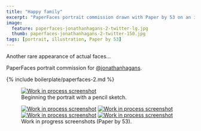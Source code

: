 ```yaml
---
title: "Happy family"
excerpt: "PaperFaces portrait commission drawn with Paper by 53 on an iPad."
image: 
  feature: paperfaces-jonathanhagans-2-twitter-lg.jpg
  thumb: paperfaces-jonathanhagans-2-twitter-150.jpg
tags: [portrait, illustration, Paper by 53]
---
```


Another rare appearance of actual faces…

PaperFaces portrait commission for <a href="http://twitter.com/jonathanhagans">@jonathanhagans</a>.

{% include boilerplate/paperfaces-2.md %}

<figure>
	<a href="{{ site.url }}/assets/images/paperfaces-jonathanhagans-2-process-1-lg.jpg"><img src="{{ site.url }}/assets/images/paperfaces-jonathanhagans-2-process-1-750.jpg" alt="Work in process screenshot"></a>
	<figcaption>Beginning the portrait with a pencil sketch.</figcaption>
</figure>

<figure class="half">
	<a href="{{ site.url }}/assets/images/paperfaces-jonathanhagans-2-process-2-lg.jpg"><img src="{{ site.url }}/assets/images/paperfaces-jonathanhagans-2-process-2-600.jpg" alt="Work in process screenshot"></a>
	<a href="{{ site.url }}/assets/images/paperfaces-jonathanhagans-2-process-3-lg.jpg"><img src="{{ site.url }}/assets/images/paperfaces-jonathanhagans-2-process-3-600.jpg" alt="Work in process screenshot"></a>
	<a href="{{ site.url }}/assets/images/paperfaces-jonathanhagans-2-process-4-lg.jpg"><img src="{{ site.url }}/assets/images/paperfaces-jonathanhagans-2-process-4-600.jpg" alt="Work in process screenshot"></a>
	<a href="{{ site.url }}/assets/images/paperfaces-jonathanhagans-2-process-5-lg.jpg"><img src="{{ site.url }}/assets/images/paperfaces-jonathanhagans-2-process-5-600.jpg" alt="Work in process screenshot"></a>
	<figcaption>Work in progress screenshots (Paper by 53).</figcaption>
</figure>